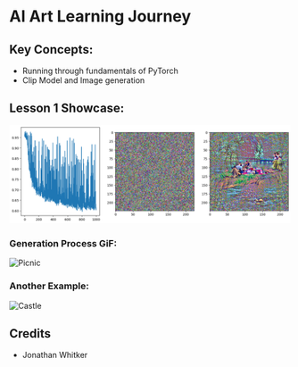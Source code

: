 # AI Art Learning Journey 

## Key Concepts:
- Running through fundamentals of PyTorch
- Clip Model and Image generation

## Lesson 1 Showcase:
![Picninc on the river side](Achievement/L1-Picnic-im.png)
<h3>Generation Process GiF:</h3>

![Picnic](https://github.com/Yussefayman/AI-ART/assets/32814614/d6e74c08-d212-40d4-b65f-62c3ca6bd262)
<h3>Another Example:</h3>

![Castle](https://github.com/Yussefayman/AI-ART/assets/32814614/d25abf91-f743-4c91-9f9a-826df38e59b7)


<h2> Credits </h2>

- Jonathan Whitker
